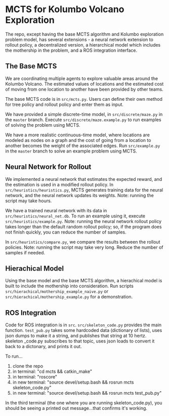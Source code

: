 # MCTS for Kolumbo Volcano Exploration

The repo, except having the base MCTS algorithm and Kolumbo exploration problem model, has several extensions - 
a neural network extension to rollout policy, a decentralized version, a hierarchical model which includes the mothership in the problem, and a ROS integration interface. 

## The Base MCTS
We are coordinating multiple agents to explore valuable areas around the Kolumbo Volcano. The estimated values of locations
and the estimated cost of moving from one location to another have been provided by other teams.

The base MCTS code is in `src/mcts.py`. Users can define their own method for tree policy and rollout policy and enter them as input.

We have provided a simple discrete-time model, in `src/discrete/maze.py` in the `master` branch.
Execute `src/discrete/maze.example.py` to run examples of solving the problem using MCTS.

We have a more realistic continuous-time model, where locations are modeled as nodes on a graph and the cost of going from a location to another becomes the weight of the associated edges. Run `src/example.py` in the `master` branch to solve an example problem using MCTS.


## Neural Network for Rollout
We implemented a neural network that estimates the expected reward, and the estimation is used in a modified rollout policy.
In `src/heuristics/heuristics.py`, MCTS generates training data for the neural network, and the neural network updates its weights. Note: running the script may take hours.

We have a trained neural network with its data in `src/heuristics/neural_net.db`. To run an example using it, execute `src/heuristics/example.py`. Note: running the neural network rollout policy takes longer than the default random rollout policy; so, if the program does not finish quickly, you can reduce the number of samples.

In `src/heuristics/compare.py`, we compare the results between the rollout policies. Note: running the script may take very long. Reduce the number of samples if needed.


## Hierachical Model
Using the base model and the base MCTS algorithm, a hierachical model is built to include the mothership into consideration. Run scripts `src/hierachical/mothership_example_naive.py` or `src/hierachical/mothership_example.py` for a demonstration.

## ROS Integration
Code for ROS integration is in `src`. `src/skeleton_code.py` provides the main function. `test_pub.py` takes some hardcoded data (dictionary of lists), uses json dumps to make it a string, and publishes that string at 10 hertz. skeleton _code.py subscribes to that topic, uses json loads to convert it back to a dictonary, and prints it out. 

To run...

1) clone the repo
2) in terminal: "cd mcts && catkin_make"
3) in terminal: "roscore"
4) in new terminal: "source devel/setup.bash && rosrun mcts skeleton_code.py"
5) in new terminal: "source devel/setup.bash && rosrun mcts test_pub.py"

In the third terminal (the one where you are running skeleton_code.py), you should be seeing a printed out message...that confirms it's working. 
